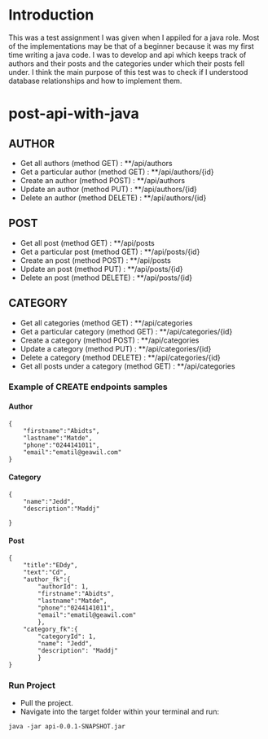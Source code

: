 # Introduction
This was a test assignment I was given when I appiled for a java role. Most of the implementations may be that of a beginner because it was my first time writing a java code. I was to develop and api which keeps track of authors and their posts and the categories under which their posts fell under. I think the main purpose of this test was to check if I understood database relationships and how to implement them.

# post-api-with-java


##  AUTHOR
- Get all authors (method GET) : **/api/authors
- Get a particular author (method GET) : **/api/authors/{id}
- Create an author (method POST) : **/api/authors
- Update an author (method PUT) : **/api/authors/{id}
- Delete an author (method DELETE) : **/api/authors/{id}




##  POST
- Get all post (method GET) : **/api/posts
- Get a particular post (method GET) : **/api/posts/{id}
- Create an post (method POST) : **/api/posts
- Update an post (method PUT) : **/api/posts/{id}
- Delete an post (method DELETE) : **/api/posts/{id}




##  CATEGORY
- Get all categories (method GET) : **/api/categories
- Get a particular category (method GET) : **/api/categories/{id}
- Create a category (method POST) : **/api/categories
- Update a category (method PUT) : **/api/categories/{id}
- Delete a category (method DELETE) : **/api/categories/{id}
- Get all posts under a category (method GET) : **/api/categories




### Example of CREATE endpoints samples
#### Author
```
{
    "firstname":"Abidts",
    "lastname":"Matde",
    "phone":"0244141011",
    "email":"ematil@geawil.com"
}

```


#### Category
```
{
    "name":"Jedd",
    "description":"Maddj"

}

```

#### Post
```
{
    "title":"EDdy",
    "text":"Cd",
    "author_fk":{
    	"authorId": 1,
	    "firstname":"Abidts",
	    "lastname":"Matde",
	    "phone":"0244141011",
	    "email":"ematil@geawil.com"
		},
	"category_fk":{
		"categoryId": 1,
		"name": "Jedd",
    	"description": "Maddj"
		}
}

```

### Run Project
- Pull the project.
- Navigate into the target folder within your terminal and run:
```
java -jar api-0.0.1-SNAPSHOT.jar

```
